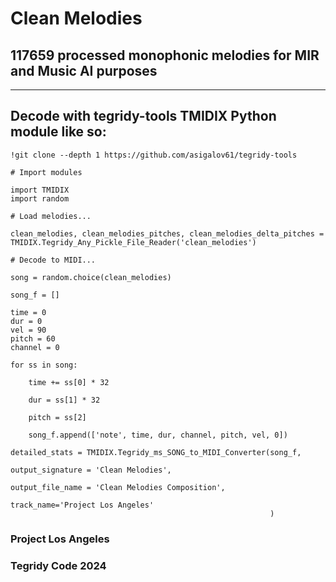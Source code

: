 # Clean Melodies
## 117659 processed monophonic melodies for MIR and Music AI purposes

***

## Decode with tegridy-tools TMIDIX Python module like so:

```
!git clone --depth 1 https://github.com/asigalov61/tegridy-tools 
```

```
# Import modules

import TMIDIX
import random

# Load melodies...

clean_melodies, clean_melodies_pitches, clean_melodies_delta_pitches = TMIDIX.Tegridy_Any_Pickle_File_Reader('clean_melodies')

# Decode to MIDI...

song = random.choice(clean_melodies)

song_f = []

time = 0
dur = 0
vel = 90
pitch = 60
channel = 0

for ss in song:

    time += ss[0] * 32

    dur = ss[1] * 32

    pitch = ss[2]

    song_f.append(['note', time, dur, channel, pitch, vel, 0])

detailed_stats = TMIDIX.Tegridy_ms_SONG_to_MIDI_Converter(song_f,
                                                          output_signature = 'Clean Melodies',
                                                          output_file_name = 'Clean Melodies Composition',
                                                          track_name='Project Los Angeles'
                                                          )
```

### Project Los Angeles
### Tegridy Code 2024

